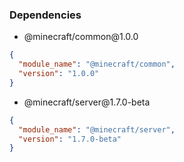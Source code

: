 ### Dependencies
- <p>@minecraft/common@1.0.0</p>
```json
{
  "module_name": "@minecraft/common",
  "version": "1.0.0"
}
```
- <p>@minecraft/server@1.7.0-beta</p>
```json
{
  "module_name": "@minecraft/server",
  "version": "1.7.0-beta"
}
```